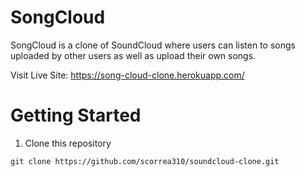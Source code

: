 # SongCloud

SongCloud is a clone of SoundCloud where users can listen to songs uploaded by other users as well as upload their own songs.

Visit Live Site: https://song-cloud-clone.herokuapp.com/



# Getting Started

1. Clone this repository

`git clone https://github.com/scorrea310/soundcloud-clone.git`
